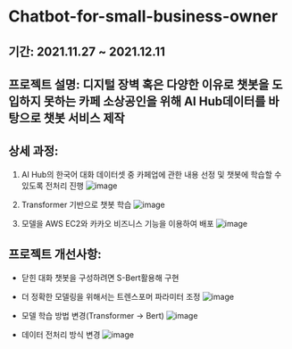 # Chatbot-for-small-business-owner
## 기간: 2021.11.27 ~ 2021.12.11

## 프로젝트 설명: 디지털 장벽 혹은 다양한 이유로 챗봇을 도입하지 못하는 카페 소상공인을 위해 AI Hub데이터를 바탕으로 챗봇 서비스 제작

## 상세 과정: 
1. AI Hub의 한국어 대화 데이터셋 중 카페업에 관한 내용 선정 및 챗봇에 학습할 수 있도록 전처리 진행
![image](https://user-images.githubusercontent.com/93495435/216887134-7ae2ad10-b544-4b10-b24f-c03230793e7d.png)

2. Transformer 기반으로 챗봇 학습
![image](https://user-images.githubusercontent.com/93495435/216887172-11c405cc-6985-4874-b77a-9ab1d66a7fbf.png)

3. 모델을 AWS EC2와 카카오 비즈니스 기능을 이용하여 배포
![image](https://user-images.githubusercontent.com/93495435/216887202-4cdf1a0e-921c-4d02-97cd-b91f592ee857.png)

## 프로젝트 개선사항:
- 닫힌 대화 챗봇을 구성하려면 S-Bert활용해 구현

- 더 정확한 모델링을 위해서는 트렌스포머 파라미터 조정
![image](https://user-images.githubusercontent.com/93495435/216887276-ecd83f5a-1e7e-4197-970d-5099a7f59fe6.png)

- 모델 학습 방법 변경(Transformer → Bert)
![image](https://user-images.githubusercontent.com/93495435/216887286-6ebecabb-1232-40d6-ba35-fbb4563ac588.png)

- 데이터 전처리 방식 변경
![image](https://user-images.githubusercontent.com/93495435/216887293-9f6bd5be-e104-49f3-89b7-598cb2079877.png)
